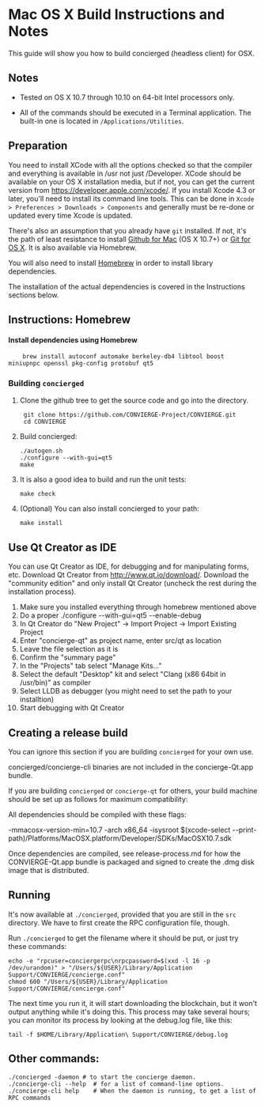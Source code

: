 Mac OS X Build Instructions and Notes
====================================
This guide will show you how to build concierged (headless client) for OSX.

Notes
-----

* Tested on OS X 10.7 through 10.10 on 64-bit Intel processors only.

* All of the commands should be executed in a Terminal application. The
built-in one is located in `/Applications/Utilities`.

Preparation
-----------

You need to install XCode with all the options checked so that the compiler
and everything is available in /usr not just /Developer. XCode should be
available on your OS X installation media, but if not, you can get the
current version from https://developer.apple.com/xcode/. If you install
Xcode 4.3 or later, you'll need to install its command line tools. This can
be done in `Xcode > Preferences > Downloads > Components` and generally must
be re-done or updated every time Xcode is updated.

There's also an assumption that you already have `git` installed. If
not, it's the path of least resistance to install [Github for Mac](https://mac.github.com/)
(OS X 10.7+) or
[Git for OS X](https://code.google.com/p/git-osx-installer/). It is also
available via Homebrew.

You will also need to install [Homebrew](http://brew.sh) in order to install library
dependencies.

The installation of the actual dependencies is covered in the Instructions
sections below.

Instructions: Homebrew
----------------------

#### Install dependencies using Homebrew

        brew install autoconf automake berkeley-db4 libtool boost miniupnpc openssl pkg-config protobuf qt5

### Building `concierged`

1. Clone the github tree to get the source code and go into the directory.

        git clone https://github.com/CONVIERGE-Project/CONVIERGE.git
        cd CONVIERGE

2.  Build concierged:

        ./autogen.sh
        ./configure --with-gui=qt5
        make

3.  It is also a good idea to build and run the unit tests:

        make check

4.  (Optional) You can also install concierged to your path:

        make install

Use Qt Creator as IDE
------------------------
You can use Qt Creator as IDE, for debugging and for manipulating forms, etc.
Download Qt Creator from http://www.qt.io/download/. Download the "community edition" and only install Qt Creator (uncheck the rest during the installation process).

1. Make sure you installed everything through homebrew mentioned above
2. Do a proper ./configure --with-gui=qt5 --enable-debug
3. In Qt Creator do "New Project" -> Import Project -> Import Existing Project
4. Enter "concierge-qt" as project name, enter src/qt as location
5. Leave the file selection as it is
6. Confirm the "summary page"
7. In the "Projects" tab select "Manage Kits..."
8. Select the default "Desktop" kit and select "Clang (x86 64bit in /usr/bin)" as compiler
9. Select LLDB as debugger (you might need to set the path to your installtion)
10. Start debugging with Qt Creator

Creating a release build
------------------------
You can ignore this section if you are building `concierged` for your own use.

concierged/concierge-cli binaries are not included in the concierge-Qt.app bundle.

If you are building `concierged` or `concierge-qt` for others, your build machine should be set up
as follows for maximum compatibility:

All dependencies should be compiled with these flags:

 -mmacosx-version-min=10.7
 -arch x86_64
 -isysroot $(xcode-select --print-path)/Platforms/MacOSX.platform/Developer/SDKs/MacOSX10.7.sdk

Once dependencies are compiled, see release-process.md for how the CONVIERGE-Qt.app
bundle is packaged and signed to create the .dmg disk image that is distributed.

Running
-------

It's now available at `./concierged`, provided that you are still in the `src`
directory. We have to first create the RPC configuration file, though.

Run `./concierged` to get the filename where it should be put, or just try these
commands:

    echo -e "rpcuser=conciergerpc\nrpcpassword=$(xxd -l 16 -p /dev/urandom)" > "/Users/${USER}/Library/Application Support/CONVIERGE/concierge.conf"
    chmod 600 "/Users/${USER}/Library/Application Support/CONVIERGE/concierge.conf"

The next time you run it, it will start downloading the blockchain, but it won't
output anything while it's doing this. This process may take several hours;
you can monitor its process by looking at the debug.log file, like this:

    tail -f $HOME/Library/Application\ Support/CONVIERGE/debug.log

Other commands:
-------

    ./concierged -daemon # to start the concierge daemon.
    ./concierge-cli --help  # for a list of command-line options.
    ./concierge-cli help    # When the daemon is running, to get a list of RPC commands
